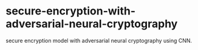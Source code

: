 # secure-encryption-with-adversarial-neural-cryptography
secure encryption model with adversarial neural cryptography using CNN.
